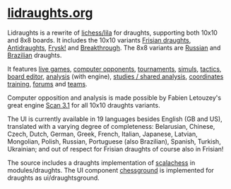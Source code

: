 [lidraughts.org](https://lidraughts.org)
==================================

Lidraughts is a rewrite of [lichess/lila](https://github.com/ornicar/lila/) for draughts, supporting both 10x10 and 8x8 boards. It includes the 10x10 variants [Frisian draughts](https://lidraughts.org/variant/frisian), [Antidraughts](https://lidraughts.org/variant/antidraughts), [Frysk!](https://lidraughts.org/variant/frysk) and [Breakthrough](https://lidraughts.org/variant/breakthrough). The 8x8 variants are [Russian](https://lidraughts.org/variant/russian) and [Brazilian](https://lidraughts.org/variant/brazilian) draughts.

It features [live games](https://lidraughts.org/?any#hook),
[computer opponents](https://lidraughts.org/setup/ai),
[tournaments](https://lidraughts.org/tournament),
[simuls](https://lidraughts.org/simul),
[tactics](https://lidraughts.org/training),
[board editor](https://lidraughts.org/editor),
[analysis](https://lidraughts.org/analysis) (with engine),
[studies / shared analysis](https://lidraughts.org/study),
[coordinates training](https://lidraughts.org/training/coordinate),
[forums](https://lidraughts.org/forum) and
[teams](https://lidraughts.org/team).

Computer opposition and analysis is made possible by Fabien Letouzey's great engine [Scan 3.1](https://github.com/rhalbersma/scan) for all 10x10 draughts variants.

The UI is currently available in 19 languages besides English (GB and US), translated with a varying degree of completeness: Belarusian, Chinese, Czech, Dutch, German, Greek, French, Italian, Japanese, Latvian, Mongolian, Polish, Russian, Portuguese (also Brazilian), Spanish, Turkish, Ukrainian; and out of respect for Frisian draughts of course also in Frisian!

The source includes a draughts implementation of [scalachess](https://github.com/ornicar/scalachess/) in modules/draughts. The UI component [chessground](https://github.com/ornicar/chessground) is implemented for draughts as ui/draughtsground.

